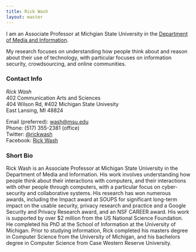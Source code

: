 ```yaml
---
title: Rick Wash
layout: master
---
```


I am an Associate Professor at Michgian State University in the [Department of Media and Information](http://tc.msu.edu).

My research focuses on understanding how people think about and reason about their use of technology, with particular
focuses on information security, crowdsourcing, and online communities.

### Contact Info

*Rick Wash*  
402 Communication Arts and Sciences  
404 Wilson Rd, #402
Michigan State Univesity  
East Lansing, MI 48824  

Email (preferred): [wash@msu.edu](mailto:wash@msu.edu)  
Phone: (517) 355-2381 (office)   
Twitter: [@rickwash](http://twitter.com/rickwash)  
Facebook: [Rick Wash](http://facebook.com/rwash)

### Short Bio

Rick Wash is an Associate Professor at Michigan State University in the
Department of Media and Information. His work involves understanding how people
think about their interactions with computers, and their interactions with
other people through computers, with a particular focus on cyber-security and
collaborative systems.  His research has won numerous awards, including the
Impact award at SOUPS for significant long-term impact on the usable security,
privacy research and practice and a Google Security and Privacy Research award,
and an NSF CAREER award. His work is supported by over $2 million from the US
National Science Foundation. He completed his PhD at the School of Information
at the University of Michigan.  Prior to studying information, Rick completed
his masters degree in Computer Science from the University of Michigan, and his
bachelors degree in Computer Science from Case Western Reserve University.

<!--
### Longer Life Story

At one time in my past, I wanted to be a programmer.   Actually, for most of my teenage years and through college, I
dreamed of working somewhere cool like Microsoft (Google wasn't around yet).   I loved building stuff; I still remember
writing my first computer program and being amazed that the computer was doing what I told it to.  When I got to college
I was programming computers on a regular basis as a Computer Science major.  But I ran into one small problem:  I knew
how to make it do stuff, but I didn't know what to make it do.

So I went to grad school hoping to learn how to come up with great new things for the computer to do.  But the longer I
was there, the more I realized that computers are really here to serve people, and you need to understand how people use
computers to know what to build.  Since then I've been spending most of my time learning more and more about how people
use and interact with computers.   In particular, in recent years we've seen an explosion of people using computers to
interact with other people; social media systems like FaceBook, YouTube, Wikipedia, and Delicious are all seeing
enormous growth.  And all of these sites are great because they understand how to get people to work together and
interact in valuable ways.

My work right now focuses on looking at how computers enable and encourage people to interact with each other in
valuable ways.  In particular, I focus on strategic interactions: times when how you use the computer affects how I want
to use the computer, and my use of the computer affects you.  These types of interactions happen all the time right now;
you probably already have Facebook open in another window to check if any friends have updated their status.  YouTube
wouldn't be very interesting if people didn't upload videos, but no video creator would upload anything if there wasn't
anyone there to watch it.  And Wikipedia is probably the most complex of them all, with authors, readers, editors,
administrators, project coordinators, and so on.

When there are complex strategic interactions, designing the software becomes really difficult.   How do you design a
website where users will collaborate to write encyclopedia entries?  What features will encourage that collaboration,
and what features will discourage it?  This is a hard question and requires both an understanding of people and an
understanding of technology.  This is where my work comes in.  I am trying to identify incentive mechanisms: technology
features or design patterns that have predictable behavorial consequences in these complex strategic environments.
These design patterns will allow us to build the next generation of social computing systems.
-->
